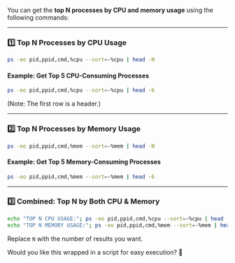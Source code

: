 You can get the **top N processes by CPU and memory usage** using the following commands:

---

### **1️⃣ Top N Processes by CPU Usage**
```sh
ps -eo pid,ppid,cmd,%cpu --sort=-%cpu | head -N
```
#### **Example: Get Top 5 CPU-Consuming Processes**
```sh
ps -eo pid,ppid,cmd,%cpu --sort=-%cpu | head -6
```
(Note: The first row is a header.)

---

### **2️⃣ Top N Processes by Memory Usage**
```sh
ps -eo pid,ppid,cmd,%mem --sort=-%mem | head -N
```
#### **Example: Get Top 5 Memory-Consuming Processes**
```sh
ps -eo pid,ppid,cmd,%mem --sort=-%mem | head -6
```

---

### **3️⃣ Combined: Top N by Both CPU & Memory**
```sh
echo "TOP N CPU USAGE:"; ps -eo pid,ppid,cmd,%cpu --sort=-%cpu | head -N
echo "TOP N MEMORY USAGE:"; ps -eo pid,ppid,cmd,%mem --sort=-%mem | head -N
```
Replace `N` with the number of results you want.

Would you like this wrapped in a script for easy execution? 🚀